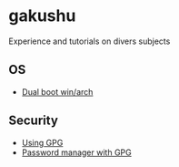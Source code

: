 # gakushu
Experience and tutorials on divers subjects

## OS

* [Dual boot win/arch](os/install/arch.md)


## Security

* [Using GPG](security/cryptography/gpg.md)
* [Password manager with GPG](security/cryptography/pass.md)
